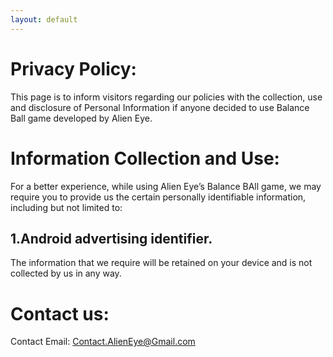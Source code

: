 ```yaml
---
layout: default
---
```


# Privacy Policy:


This page is to inform visitors regarding our policies with the collection, use and disclosure of Personal Information if anyone decided to use Balance Ball game developed by Alien Eye.



# Information Collection and Use:


For a better experience, while using Alien Eye’s Balance BAll game, we may require you to provide us the certain personally identifiable information, including but not limited to:

## 1.Android advertising identifier.


The information that we require will be retained on your device and is not collected by us in any way.




# Contact us:

Contact Email: Contact.AlienEye@Gmail.com
